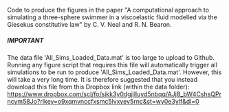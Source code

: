 Code to produce the figures in the paper "A computational approach to simulating a three-sphere swimmer in a viscoelastic fluid modelled via the Giesekus constitutive law" by C. V. Neal and R. N. Bearon.

##### IMPORTANT #####
The data file 'All_Sims_Loaded_Data.mat' is too large to upload to Github. Running any figure script that requires this file will automatically trigger all simulations to be run to produce 'All_Sims_Loaded_Data.mat'. However, this will take a very long time. It is therefore suggested that you instead download this file from this Dropbox link (within the data folder): https://www.dropbox.com/scl/fo/sikk3y0dgjilluyd5nbqq/AJj8_bW4CshsQPrncym58Jo?rlkey=o9xqmvnccfxsmc5lvxyev5rnc&st=wy0e3ylf&dl=0 
